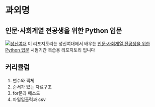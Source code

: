 # 과외명

## 인문·사회계열 전공생을 위한 Python 입문

[![성신여대](https://lms.kmooc.kr/pluginfile.php/2841354/course/overviewfiles/018.png)](https://www.kmooc.kr/view/course/detail/11452)
이 리포지토리는 성신여대에서 배우는 [인문·사회계열 전공생을 위한 Python 입문](https://www.kmooc.kr/view/course/detail/11452) 시험기간 복습용 리포지토리 입니다

## 커리큘럼

1. 변수와 객체
2. 순서가 있는 자료구조
3. for문과 메소드
4. 파일입출력과 csv
